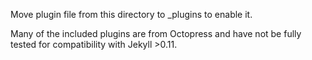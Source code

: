 Move plugin file from this directory to _plugins to enable it.

Many of the included plugins are from Octopress and have not be fully
tested for compatibility with Jekyll >0.11.
